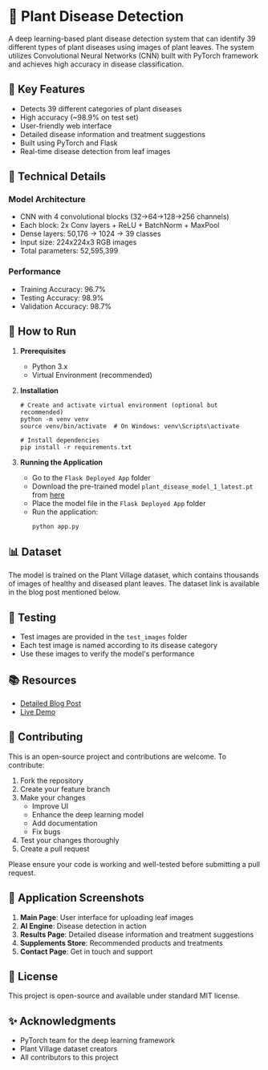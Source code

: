 # 🌿 Plant Disease Detection

A deep learning-based plant disease detection system that can identify 39 different types of plant diseases using images of plant leaves. The system utilizes Convolutional Neural Networks (CNN) built with PyTorch framework and achieves high accuracy in disease classification.

## 🎯 Key Features

- Detects 39 different categories of plant diseases
- High accuracy (~98.9% on test set)
- User-friendly web interface
- Detailed disease information and treatment suggestions
- Built using PyTorch and Flask
- Real-time disease detection from leaf images

## 🔧 Technical Details

### Model Architecture
- CNN with 4 convolutional blocks (32→64→128→256 channels)
- Each block: 2x Conv layers + ReLU + BatchNorm + MaxPool
- Dense layers: 50,176 → 1024 → 39 classes
- Input size: 224x224x3 RGB images
- Total parameters: 52,595,399

### Performance
- Training Accuracy: 96.7%
- Testing Accuracy: 98.9%
- Validation Accuracy: 98.7%

## 🚀 How to Run

1. **Prerequisites**
   - Python 3.x
   - Virtual Environment (recommended)

2. **Installation**
   ```
   # Create and activate virtual environment (optional but recommended)
   python -m venv venv
   source venv/bin/activate  # On Windows: venv\Scripts\activate

   # Install dependencies
   pip install -r requirements.txt
   ```

3. **Running the Application**
   - Go to the `Flask Deployed App` folder
   - Download the pre-trained model `plant_disease_model_1_latest.pt` from [here](https://drive.google.com/drive/folders/1ewJWAiduGuld_9oGSrTuLumg9y62qS6A?usp=share_link)
   - Place the model file in the `Flask Deployed App` folder
   - Run the application:
     ```
     python app.py
     ```

## 📊 Dataset

The model is trained on the Plant Village dataset, which contains thousands of images of healthy and diseased plant leaves. The dataset link is available in the blog post mentioned below.

## 🧪 Testing

- Test images are provided in the `test_images` folder
- Each test image is named according to its disease category
- Use these images to verify the model's performance

## 📚 Resources

- [Detailed Blog Post](https://medium.com/analytics-vidhya/plant-disease-detection-using-convolutional-neural-networks-and-pytorch-87c00c54c88f)
- [Live Demo](https://plant-disease-detection-ai.herokuapp.com/)

## 🤝 Contributing

This is an open-source project and contributions are welcome. To contribute:

1. Fork the repository
2. Create your feature branch
3. Make your changes
   - Improve UI
   - Enhance the deep learning model
   - Add documentation
   - Fix bugs
4. Test your changes thoroughly
5. Create a pull request

Please ensure your code is working and well-tested before submitting a pull request.

## 📸 Application Screenshots

1. **Main Page**: User interface for uploading leaf images
2. **AI Engine**: Disease detection in action
3. **Results Page**: Detailed disease information and treatment suggestions
4. **Supplements Store**: Recommended products and treatments
5. **Contact Page**: Get in touch and support

## 📄 License

This project is open-source and available under standard MIT license.

## ✨ Acknowledgments

- PyTorch team for the deep learning framework
- Plant Village dataset creators
- All contributors to this project
